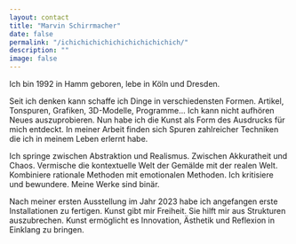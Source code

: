 ```yaml
---
layout: contact
title: "Marvin Schirrmacher"
date: false
permalink: "/ichichichichichichichichichich/"
description: ""
image: false
---
```


Ich bin 1992 in Hamm geboren, lebe in Köln und Dresden.

Seit ich denken kann schaffe ich Dinge in verschiedensten Formen. Artikel, Tonspuren, Grafiken, 3D-Modelle, Programme... Ich kann nicht aufhören Neues auszuprobieren. Nun habe ich die Kunst als Form des Ausdrucks für mich entdeckt. In meiner Arbeit finden sich Spuren zahlreicher Techniken die ich in meinem Leben erlernt habe.

Ich springe zwischen Abstraktion und Realismus. Zwischen Akkuratheit und Chaos. Vermische die kontextuelle Welt der Gemälde mit der realen Welt. Kombiniere rationale Methoden mit emotionalen Methoden. Ich kritisiere und bewundere. Meine Werke sind binär.

Nach meiner ersten Ausstellung im Jahr 2023 habe ich angefangen erste Installationen zu fertigen. Kunst gibt mir Freiheit. Sie hilft mir aus Strukturen auszubrechen. Kunst ermöglicht es Innovation, Ästhetik und Reflexion in Einklang zu bringen.

